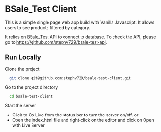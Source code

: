 
# BSale_Test Client

This is a simple single page web app build with Vanilla Javascript. 
It allows users to see products filtered by category.

It relies on BSale_Test API to connect to database. 
To check the API, please go to https://github.com/stephv729/bsale-test-api.




## Run Locally

Clone the project

```bash
  git clone git@github.com:stephv729/bsale-test-client.git
```

Go to the project directory

```bash
  cd bsale-test-client
```

Start the server

- Click to Go Live from the status bar to turn the server on/off.
or 
- Open the index.html file and right-click on the editor and click on Open with Live Server

